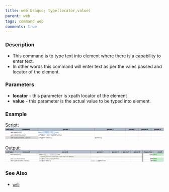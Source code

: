 ```yaml
---
title: web &raquo; type(locator,value)
parent: web
tags: command web
comments: true
---
```


### Description

- This command is to type text into element where there is a capability to enter text.
- In other words this command will enter text as per the vales passed and locator of the element.

### Parameters

- **locator** - this parameter is xpath locator of the element
- **value** -  this parameter is the actual value to be typed into element.

### Example

Script:<br/>
![](image/type_01.png)

Output:<br/>
![](image/type_02.png)

### See Also

- [`web`](index)